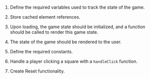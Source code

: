 1) Define the required variables used to track the state of the game.

2) Store cached element references.

3) Upon loading, the game state should be initialized, and a function should 
be called to render this game state.

4) The state of the game should be rendered to the user.

5) Define the required constants.

6) Handle a player clicking a square with a `handleClick` function.

7) Create Reset functionality.
